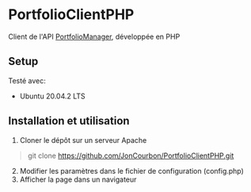 # PortfolioClientPHP


Client de l'API [PortfolioManager](https://github.com/JonCourbon/PortfolioManager.git), développée en PHP

## Setup
Testé avec:

- Ubuntu 20.04.2 LTS

## Installation et utilisation
1. Cloner le dépôt sur un serveur Apache
> git clone https://github.com/JonCourbon/PortfolioClientPHP.git
2. Modifier les paramètres dans le fichier de configuration (config.php)
3. Afficher la page dans un navigateur